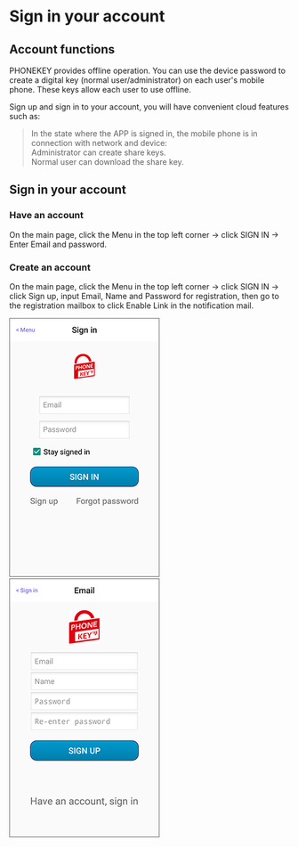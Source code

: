 # Sign in your account

## Account functions

PHONEKEY provides offline operation. You can use the device password to create a digital key \(normal user/administrator\) on each user's mobile phone. These keys allow each user to use offline.

Sign up and sign in to your account, you will have convenient cloud features such as:

> In the state where the APP is signed in, the mobile phone is in connection with network and device:   
> Administrator can create share keys.   
> Normal user can download the share key.

## Sign in your account

### Have an account

On the main page, click the Menu in the top left corner -&gt; click SIGN IN -&gt; Enter Email and password.

### Create an account

On the main page, click the Menu in the top left corner -&gt; click SIGN IN -&gt; click Sign up, input Email, Name and Password for registration, then go to the registration mailbox to click Enable Link in the notification mail.

![](../.gitbook/assets/screenshot_2019-11-15-16-53-24-241_com.userstar.phonekey.png) ![](../.gitbook/assets/screenshot_2019-11-15-16-53-15-836_com.userstar.phonekey.png)

